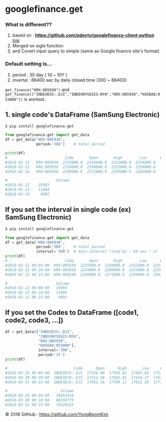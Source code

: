 
# googlefinance.get

### What is different??
1. based on : **https://github.com/pdevty/googlefinance-client-python** [link](https://github.com/pdevty/googlefinance-client-python)
1. Merged on sigle function 
1. and Covert input query to simple (same as Google finance site's format)

### Default setting is...
1. period   : 30 day ( 1d ~ 10Y )
1. invertal : 86400 sec by daily closed time (300 ~ 86400)

`get_finance("KRX:005930")` and  `get_finance(["INDEXDJX:.DJI","INDEXNYSEGIS:NYA","KRX:005930","KOSDAQ:053800"])` is worked..



## 1. single code's DataFrame (SamSung Electronic)

```python
$ pip install googlefinance.get

from googlefinance.get import get_data
df = get_data("KRX:005930",
              period='30d')    # total period

print(df)
#                          Code       Open       High        Low      Close  \
#2018-02-12   KRX:005930  2255000.0  2258000.0  2252000.0  2254000.0
#2018-02-13   KRX:005930  2254000.0  2260000.0  2253000.0  2259000.0
#2018-02-14   KRX:005930  2259000.0  2271000.0  2259000.0  2263000.0

#                      Volume
#2018-02-12    35993
#2018-02-13    11044
#2018-02-14     9902
```

## If you set the interval in single code (ex) SamSung Electronic)

```python
$ pip install googlefinance.get

from googlefinance.get import get_data
df = get_data("KRX:005930",
              period='30d',    # total period
              interval='300')  # data interval (step by : 60 sec * n)
print(df)
#                          Code       Open       High        Low      Close  \
#2018-02-12 09:05:00  KRX:005930  2255000.0  2258000.0  2252000.0  2254000.0
#2018-02-12 09:10:00  KRX:005930  2254000.0  2260000.0  2253000.0  2259000.0
#2018-02-12 09:15:00  KRX:005930  2259000.0  2271000.0  2259000.0  2263000.0

#                      Volume
#2018-02-12 09:05:00   35993
#2018-02-12 09:10:00   11044
#2018-02-12 09:15:00    9902
```


## If you set the Codes to DataFrame ([code1, code2, code3, ...])
```python
df = get_data(["INDEXDJX:.DJI",
               "INDEXNYSEGIS:NYA",
               "KRX:005930",
               "KOSDAQ:053800"], 
               interval='300',
               period='1Y')
print(df)

#                              Code      Open      High       Low     Close  \
#2016-03-29 09:05:00  INDEXDJX:.DJI  17526.08  17583.81  17493.03  17535.39
#2016-03-30 09:10:00  INDEXDJX:.DJI  17512.58  17642.81  17434.27  17633.11
#2016-03-31 09:15:00  INDEXDJX:.DJI  17652.36  17790.11  17652.36  17716.66

#                        Volume
#2016-03-29 09:05:00   70452434
#2016-03-30 09:10:00   86159775
#2016-03-31 09:15:00   79326225
```


© 2018 GitHub : https://github.com/YongBeomKim